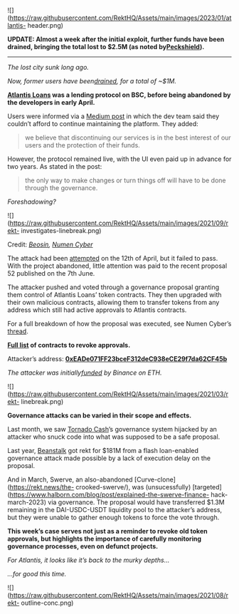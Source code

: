 ![](https://raw.githubusercontent.com/RektHQ/Assets/main/images/2023/01/atlantis-
header.png)

**UPDATE: Almost a week after the initial exploit, further funds have been
drained, bringing the total lost to $2.5M (as noted
by[Peckshield](https://twitter.com/PeckShieldAlert/status/1669659095866175489)).**

* * *

 _The lost city sunk long ago._

 _Now, former users have
been[drained](https://twitter.com/0xJ1M/status/1667466456622137346), for a
total of ~$1M._

 **[Atlantis Loans](https://atlantis.loans/) was a lending protocol on BSC,
before being abandoned by the developers in early April.**

Users were informed via a [Medium
post](https://medium.com/@atlantisfinance/dear-atlantis-community-712307f91a7)
in which the dev team said they couldn’t afford to continue maintaining the
platform. They added:

> we believe that discontinuing our services is in the best interest of our
> users and the protection of their funds.

However, the protocol remained live, with the UI even paid up in advance for
two years. As stated in the post:

> the only way to make changes or turn things off will have to be done through
> the governance.

 _Foreshadowing?_

![](https://raw.githubusercontent.com/RektHQ/Assets/main/images/2021/09/rekt-
investigates-linebreak.png)

Credit: _[Beosin](https://twitter.com/BeosinAlert/status/1667790289946435584),
[Numen Cyber](https://twitter.com/numencyber/status/1667582488338890752)_

The attack had been
[attempted](https://twitter.com/BeosinAlert/status/1667790306627162117) on the
12th of April, but it failed to pass. With the project abandoned, little
attention was paid to the recent proposal 52 published on the 7th June.

The attacker pushed and voted through a governance proposal granting them
control of Atlantis Loans’ token contracts. They then upgraded with their own
malicious contracts, allowing them to transfer tokens from any address which
still had active approvals to Atlantis contracts.

For a full breakdown of how the proposal was executed, see Numen Cyber’s
[thread](https://twitter.com/numencyber/status/1667582488338890752).

 **[Full list](https://twitter.com/BeosinAlert/status/1667790854201962497) of
contracts to revoke approvals.**

Attacker’s address:
**[0xEADe071FF23bceF312deC938eCE29f7da62CF45b](https://bscscan.com/address/0xEADe071FF23bceF312deC938eCE29f7da62CF45b)**

 _The attacker was
initially[funded](https://etherscan.io/tx/0x55ad989cf27d3898a014fc837f10612b25d156f85780b421c9bdff9a281e1c08)
by Binance on ETH._

![](https://raw.githubusercontent.com/RektHQ/Assets/main/images/2021/03/rekt-
linebreak.png)

 **Governance attacks can be varied in their scope and effects.**

Last month, we saw [Tornado Cash](https://rekt.news/tornado-gov-rekt/)’s
governance system hijacked by an attacker who snuck code into what was
supposed to be a safe proposal.

Last year, [Beanstalk](https://rekt.news/beanstalk-rekt/) got rekt for $181M
from a flash loan-enabled governance attack made possible by a lack of
execution delay on the proposal.

And in March, Swerve, an also-abandoned [Curve-clone](https://rekt.news/the-
crooked-swerve/), was (unsucessfully)
[targeted](https://www.halborn.com/blog/post/explained-the-swerve-finance-
hack-march-2023) via governance. The proposal would have transferred $1.3M
remaining in the DAI-USDC-USDT liquidity pool to the attacker’s address, but
they were unable to gather enough tokens to force the vote through.

 **This week’s case serves not just as a reminder to revoke old token
approvals, but highlights the importance of carefully monitoring governance
processes, even on defunct projects.**

 _For Atlantis, it looks like it’s back to the murky depths…_

 _…for good this time._

![](https://raw.githubusercontent.com/RektHQ/Assets/main/images/2021/08/rekt-
outline-conc.png)


